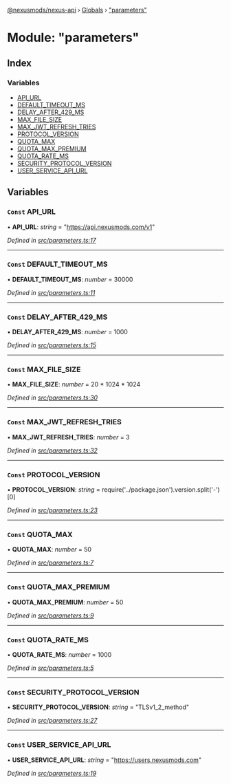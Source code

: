 [@nexusmods/nexus-api](../README.md) › [Globals](../globals.md) › ["parameters"](_parameters_.md)

# Module: "parameters"

## Index

### Variables

* [API_URL](_parameters_.md#const-api_url)
* [DEFAULT_TIMEOUT_MS](_parameters_.md#const-default_timeout_ms)
* [DELAY_AFTER_429_MS](_parameters_.md#const-delay_after_429_ms)
* [MAX_FILE_SIZE](_parameters_.md#const-max_file_size)
* [MAX_JWT_REFRESH_TRIES](_parameters_.md#const-max_jwt_refresh_tries)
* [PROTOCOL_VERSION](_parameters_.md#const-protocol_version)
* [QUOTA_MAX](_parameters_.md#const-quota_max)
* [QUOTA_MAX_PREMIUM](_parameters_.md#const-quota_max_premium)
* [QUOTA_RATE_MS](_parameters_.md#const-quota_rate_ms)
* [SECURITY_PROTOCOL_VERSION](_parameters_.md#const-security_protocol_version)
* [USER_SERVICE_API_URL](_parameters_.md#const-user_service_api_url)

## Variables

### `Const` API_URL

• **API_URL**: *string* = "https://api.nexusmods.com/v1"

*Defined in [src/parameters.ts:17](https://github.com/Nexus-Mods/node-nexus-api/blob/af3f187/src/parameters.ts#L17)*

___

### `Const` DEFAULT_TIMEOUT_MS

• **DEFAULT_TIMEOUT_MS**: *number* = 30000

*Defined in [src/parameters.ts:11](https://github.com/Nexus-Mods/node-nexus-api/blob/af3f187/src/parameters.ts#L11)*

___

### `Const` DELAY_AFTER_429_MS

• **DELAY_AFTER_429_MS**: *number* = 1000

*Defined in [src/parameters.ts:15](https://github.com/Nexus-Mods/node-nexus-api/blob/af3f187/src/parameters.ts#L15)*

___

### `Const` MAX_FILE_SIZE

• **MAX_FILE_SIZE**: *number* = 20 * 1024 * 1024

*Defined in [src/parameters.ts:30](https://github.com/Nexus-Mods/node-nexus-api/blob/af3f187/src/parameters.ts#L30)*

___

### `Const` MAX_JWT_REFRESH_TRIES

• **MAX_JWT_REFRESH_TRIES**: *number* = 3

*Defined in [src/parameters.ts:32](https://github.com/Nexus-Mods/node-nexus-api/blob/af3f187/src/parameters.ts#L32)*

___

### `Const` PROTOCOL_VERSION

• **PROTOCOL_VERSION**: *string* = require('../package.json').version.split('-')[0]

*Defined in [src/parameters.ts:23](https://github.com/Nexus-Mods/node-nexus-api/blob/af3f187/src/parameters.ts#L23)*

___

### `Const` QUOTA_MAX

• **QUOTA_MAX**: *number* = 50

*Defined in [src/parameters.ts:7](https://github.com/Nexus-Mods/node-nexus-api/blob/af3f187/src/parameters.ts#L7)*

___

### `Const` QUOTA_MAX_PREMIUM

• **QUOTA_MAX_PREMIUM**: *number* = 50

*Defined in [src/parameters.ts:9](https://github.com/Nexus-Mods/node-nexus-api/blob/af3f187/src/parameters.ts#L9)*

___

### `Const` QUOTA_RATE_MS

• **QUOTA_RATE_MS**: *number* = 1000

*Defined in [src/parameters.ts:5](https://github.com/Nexus-Mods/node-nexus-api/blob/af3f187/src/parameters.ts#L5)*

___

### `Const` SECURITY_PROTOCOL_VERSION

• **SECURITY_PROTOCOL_VERSION**: *string* = "TLSv1_2_method"

*Defined in [src/parameters.ts:27](https://github.com/Nexus-Mods/node-nexus-api/blob/af3f187/src/parameters.ts#L27)*

___

### `Const` USER_SERVICE_API_URL

• **USER_SERVICE_API_URL**: *string* = "https://users.nexusmods.com"

*Defined in [src/parameters.ts:19](https://github.com/Nexus-Mods/node-nexus-api/blob/af3f187/src/parameters.ts#L19)*
